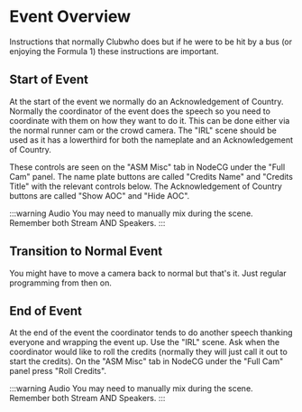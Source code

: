# Event Overview

Instructions that normally Clubwho does but if he were to be hit by a bus (or enjoying the Formula 1) these instructions are important.

## Start of Event

At the start of the event we normally do an Acknowledgement of Country. Normally the coordinator of the event does the speech so you need to coordinate with them on how they want to do it. This can be done either via the normal runner cam or the crowd camera. The "IRL" scene should be used as it has a lowerthird for both the nameplate and an Acknowledgement of Country.

These controls are seen on the "ASM Misc" tab in NodeCG under the "Full Cam" panel. The name plate buttons are called "Credits Name" and "Credits Title" with the relevant controls below. The Acknowledgement of Country buttons are called "Show AOC" and "Hide AOC".

:::warning Audio
You may need to manually mix during the scene. Remember both Stream AND Speakers.
:::

## Transition to Normal Event

You might have to move a camera back to normal but that's it. Just regular programming from then on.

## End of Event

At the end of the event the coordinator tends to do another speech thanking everyone and wrapping the event up. Use the "IRL" scene. Ask when the coordinator would like to roll the credits (normally they will just call it out to start the credits). On the "ASM Misc" tab in NodeCG under the "Full Cam" panel press "Roll Credits".

:::warning Audio
You may need to manually mix during the scene. Remember both Stream AND Speakers.
:::
